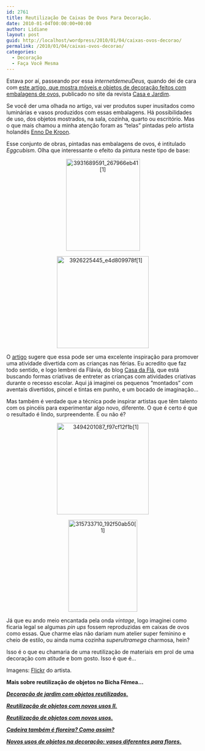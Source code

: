 ```yaml
---
id: 2761
title: Reutilização De Caixas De Ovos Para Decoração.
date: 2010-01-04T00:00:00+00:00
author: Lidiane
layout: post
guid: http://localhost/wordpress/2010/01/04/caixas-ovos-decorao/
permalink: /2010/01/04/caixas-ovos-decorao/
categories:
  - Decoração
  - Faça Você Mesma
---
```

Estava por aí, passeando por essa _internetdemeuDeus,_ quando dei de cara com <a href="http://revistacasaejardim.globo.com/Revista/Common/0,,EMI78894-16940,00-RECICLE%20A%20CAIXA%20DE%20OVOS.html" target="_blank">este artigo, que mostra móveis e objetos de decoração feitos com embalagens de ovos,</a> publicado no site da revista <a href="http://revistacasaejardim.globo.com/" target="_blank">Casa e Jardim</a>.

Se você der uma olhada no artigo, vai ver produtos super inusitados como luminárias e vasos produzidos com essas embalagens. Há possibilidades de uso, dos objetos mostrados, na sala, cozinha, quarto ou escritório. Mas o que mais chamou a minha atenção foram as “telas” pintadas pelo artista holandês <a href="http://www.ennodekroon.nl/" target="_blank">Enno De Kroon</a>.

<!--more-->

Esse conjunto de obras, pintadas nas embalagens de ovos, é intitulado _Eggcubism_. Olha que interessante o efeito da pintura neste tipo de base:

<p style="text-align: center;">
  <a href="http://www.trololodemulher.com.br/blog/wp-content/uploads/2010/01/3931689591_267966eb411.jpg"><img class="aligncenter" style="display: block; float: none; margin-left: auto; margin-right: auto; border-width: 0px;" title="3931689591_267966eb41[1]" src="http://www.trololodemulher.com.br/blog/wp-content/uploads/2010/01/3931689591_267966eb411_thumb.jpg" border="0" alt="3931689591_267966eb41[1]" width="193" height="240" /></a>
</p>

<p style="text-align: center;">
  <a href="http://www.trololodemulher.com.br/blog/wp-content/uploads/2010/01/3926225445_e4d809978f1.jpg"><img class="aligncenter" style="display: block; float: none; margin-left: auto; margin-right: auto; border-width: 0px;" title="3926225445_e4d809978f[1]" src="http://www.trololodemulher.com.br/blog/wp-content/uploads/2010/01/3926225445_e4d809978f1_thumb.jpg" border="0" alt="3926225445_e4d809978f[1]" width="240" height="240" /></a>
</p>

O <a href="http://revistacasaejardim.globo.com/Revista/Common/0,,EMI78894-16940,00-RECICLE%20A%20CAIXA%20DE%20OVOS.html" target="_blank">artigo</a> sugere que essa pode ser uma excelente inspiração para promover uma atividade divertida com as crianças nas férias. Eu acredito que faz todo sentido, e logo lembrei da Flávia, do blog <a href="http://www.acasadafla.blogspot.com/" target="_blank">Casa da Flá</a>, que está buscando formas criativas de entreter as crianças com atividades criativas durante o recesso escolar. Aqui já imaginei os pequenos “montados” com aventais divertidos, pincel e tintas em punho, e um bocado de imaginação…

Mas também é verdade que a técnica pode inspirar artistas que têm talento com os pincéis para experimentar algo novo, diferente. O que é certo é que o resultado é lindo, surpreendente. É ou não é?

<p style="text-align: center;">
  <a href="http://www.trololodemulher.com.br/blog/wp-content/uploads/2010/01/3494201087_f97cf12f1b1.jpg"><img class="aligncenter" style="display: block; float: none; margin-left: auto; margin-right: auto; border-width: 0px;" title="3494201087_f97cf12f1b[1]" src="http://www.trololodemulher.com.br/blog/wp-content/uploads/2010/01/3494201087_f97cf12f1b1_thumb.jpg" border="0" alt="3494201087_f97cf12f1b[1]" width="240" height="239" /></a>
</p>

<p style="text-align: center;">
  <a href="http://www.trololodemulher.com.br/blog/wp-content/uploads/2010/01/315733710_192f50ab501.jpg"><img class="aligncenter" style="display: block; float: none; margin-left: auto; margin-right: auto; border-width: 0px;" title="315733710_192f50ab50[1]" src="http://www.trololodemulher.com.br/blog/wp-content/uploads/2010/01/315733710_192f50ab501_thumb.jpg" border="0" alt="315733710_192f50ab50[1]" width="180" height="240" /></a>
</p>

Já que eu ando meio encantada pela onda _vintage_, logo imaginei como ficaria legal se algumas _pin ups_ fossem reproduzidas em caixas de ovos como essas. Que charme elas não dariam num atelier super feminino e cheio de estilo, ou ainda numa cozinha _superultramega_ charmosa, hein?

Isso é o que eu chamaria de uma reutilização de materiais em prol de uma decoração com atitude e bom gosto. Isso é que é…

Imagens: <a href="http://www.flickr.com/photos/ennodekroon/" target="_blank">Flickr</a> do artista.

**Mais sobre reutilização de objetos no Bicha Fêmea&#8230;**

**_<a href="http://www.trololodemulher.com.br/2009/10/29/decoracao-jardim/" target="_self">Decoração de jardim com objetos reutilizados.</a>_**

**_<a href="http://www.trololodemulher.com.br/2009/10/07/reutilizacao-de-objetos/" target="_self">Reutilização de objetos com novos usos II.</a>_**

**_<a href="http://www.trololodemulher.com.br/2009/10/06/reutilizacao-de-objetos-2/" target="_self">Reutilização de objetos com novos usos.</a>_**

**_<a href="http://www.trololodemulher.com.br/2009/02/23/reutilizacao-cadeira-jardim/" target="_self">Cadeira também é floreira? Como assim?</a>_**

**_<a href="http://www.trololodemulher.com.br/2009/02/15/vasos-diferentes-flores/" target="_self">Novos usos de objetos na decoração: vasos diferentes para flores.</a>_**